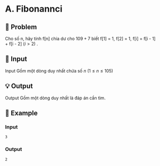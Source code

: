 # A. Fibonannci

## 📖 Problem

Cho số n, hãy tính f[n] chia dư cho
$109+ 7$
biết f[1] = 1, f[2] = 1, f[i] = f[i - 1] + f[i - 2]
$(i> 2)$
.


## 🧩 Input

Input
Gồm một dòng duy nhất chứa số
$n$
$(1 ≤n≤ 105)$


## 💡 Output

Output
Gồm một dòng duy nhất là đáp án cần tìm.


## 🧠 Example

### Input

```text
3
```

### Output

```text
2
```


